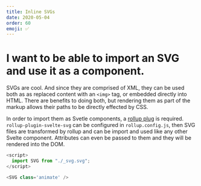 ```yaml
---
title: Inline SVGs
date: 2020-05-04
order: 60
emoji: ✅
---
```


<script>
    import N64 from "./images/_svg.svg";
</script>

<style>
  :global(.animate-svg) {
    animation: colorShift 5s infinite alternate;
    height: 33vw;
    margin: 0 auto;
  }

  @keyframes colorShift {
    0% { filter: hue-rotate(0); }
    100% { filter: hue-rotate(180deg); }
  }
</style>

# I want to be able to import an SVG and use it as a component.

SVGs are cool. And since they are comprised of XML, they can be used both as as replaced content with an `<img>` tag, or embedded directly into HTML. There are benefits to doing both, but rendering them as part of the markup allows their paths to be directly effected by CSS.
 
<N64 class='animate-svg' />

In order to import them as Svetle components, a [rollup plug](https://www.npmjs.com/package/rollup-plugin-svelte-svg) is required. `rollup-plugin-svelte-svg` can be configured in `rollup.config.js`, then SVG files are transformed by rollup and can be import and used like any other Svelte component. Attributes can even be passed to them and they will be rendered into the DOM.

``` javascript
<script>
  import SVG from "./_svg.svg";
</script>

<SVG class='animate' />
```
